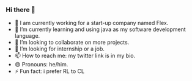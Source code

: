 ### Hi there 👋

- 🔭 I am currently working for a start-up company named Flex.
- 🌱 I’m currently learning and using java as my software development language.
- 👯 I’m looking to collaborate on more projects.
- 🤔 I’m looking for internship or a job.
- 📫 How to reach me: my twitter link is in my bio.
- 😄 Pronouns: he/him.
- ⚡ Fun fact: i prefer RL to CL
